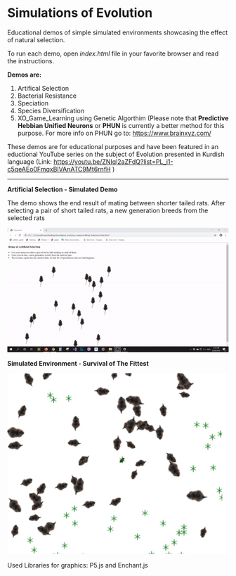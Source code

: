 # Simulations of Evolution
Educational demos of simple simulated environments showcasing the effect of natural selection.

To run each demo, open *index.html* file in your favorite browser and read the instructions.

**Demos are:**
1. Artifical Selection
2. Bacterial Resistance
3. Speciation
4. Species Diversification
5. XO_Game_Learning using Genetic Algorthim (Please note that **Predictive Hebbian Unified Neurons** or **PHUN** is currently a better method for this purpose. For more info on PHUN go to: https://www.brainxyz.com/

These demos are for educational purposes and have been featured in an eductional YouTube series on the subject of Evolution presented in Kurdish language (Link: https://youtu.be/ZNIql2aZFdQ?list=PL_i1-c5qeAEo0FmqxBIVAnATC9Mt6rnfH )

--------------------------------------------------------

**Artificial Selection - Simulated Demo**

The demo shows the end result of mating between shorter tailed rats. After selecting a pair of short tailed rats, a new generation breeds from the selected rats

![](images/2020-08-26-15-32-37.gif)
</br>

**Simulated Environment - Survival of The Fittest**

![](images/simulated_environment.JPG)
</br>


Used Libraries for graphics: P5.js and Enchant.js
